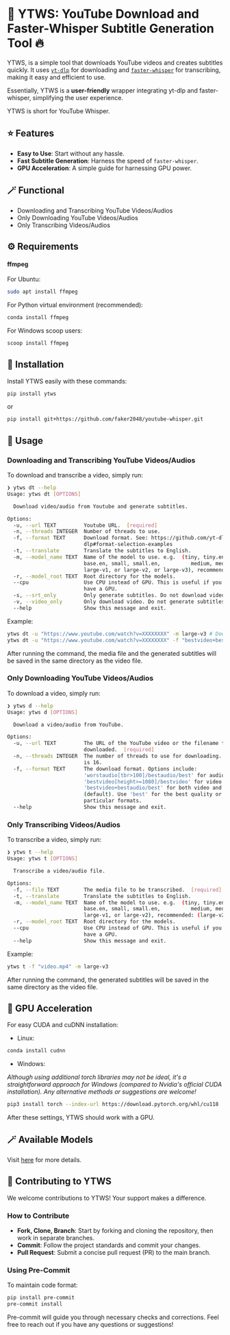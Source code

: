 # 🎥 YTWS: YouTube Download and Faster-Whisper Subtitle Generation Tool 🔥

YTWS, is a simple tool that downloads YouTube videos and creates subtitles quickly. It uses [`yt-dlp`](https://github.com/yt-dlp/yt-dlp) for downloading and [`faster-whisper`](https://github.com/guillaumekln/faster-whisper) for transcribing, making it easy and efficient to use.

Essentially, YTWS is a **user-friendly** wrapper integrating yt-dlp and faster-whisper, simplifying the user experience.  

YTWS is short for YouTube Whisper.  

## ⭐ Features

- **Easy to Use**: Start without any hassle.
- **Fast Subtitle Generation**: Harness the speed of `faster-whisper`.
- **GPU Acceleration**: A simple guide for harnessing GPU power.

## 🪄 Functional
-  Downloading and Transcribing YouTube Videos/Audios
-  Only Downloading YouTube Videos/Audios
-  Only Transcribing Videos/Audios

## ⚙ Requirements


#### ffmpeg

For Ubuntu:
```bash
sudo apt install ffmpeg
```

For Python virtual environment (recommended):
```bash
conda install ffmpeg
```

For Windows scoop users:
```bash
scoop install ffmpeg
```

## 💽 Installation

Install YTWS easily with these commands:

```bash
pip install ytws
```
or
```bash
pip install git+https://github.com/faker2048/youtube-whisper.git
```

## 🚀 Usage

### Downloading and Transcribing YouTube Videos/Audios
To download and transcribe a video, simply run:

```bash
❯ ytws dt --help
Usage: ytws dt [OPTIONS]

  Download video/audio from Youtube and generate subtitles.

Options:
  -u, --url TEXT         Youtube URL.  [required]
  -n, --threads INTEGER  Number of threads to use.
  -f, --format TEXT      Download format. See: https://github.com/yt-dlp/yt-
                         dlp#format-selection-examples
  -t, --translate        Translate the subtitles to English.
  -m, --model_name TEXT  Name of the model to use. e.g.  (tiny, tiny.en, base,
                         base.en, small, small.en,          medium, medium.en,
                         large-v1, or large-v2, or large-v3), recommended: (large-v3)
  -r, --model_root TEXT  Root directory for the models.
  --cpu                  Use CPU instead of GPU. This is useful if you do not
                         have a GPU.
  -s, --srt_only         Only generate subtitles. Do not download video.
  -v, --video_only       Only download video. Do not generate subtitles.
  --help                 Show this message and exit.
```

Example:
```bash
ytws dt -u "https://www.youtube.com/watch?v=XXXXXXXX" -m large-v3 # Download and transcribe the video
ytws dt -u "https://www.youtube.com/watch?v=XXXXXXXX" -f "bestvideo+bestaudio/best" 
```

After running the command, the media file and the generated subtitles will be saved in the same directory as the video file.

### Only Downloading YouTube Videos/Audios

To download a video, simply run:

```bash
❯ ytws d --help
Usage: ytws d [OPTIONS]

  Download a video/audio from YouTube.

Options:
  -u, --url TEXT         The URL of the YouTube video or the filename to be
                         downloaded.  [required]
  -n, --threads INTEGER  The number of threads to use for downloading. Default
                         is 16.
  -f, --format TEXT      The download format. Options include:
                         'worstaudio[tbr>100]/bestaudio/best' for audio only,
                         'bestvideo[height>=1080]/bestvideo' for video only,
                         'bestvideo+bestaudio/best' for both video and audio
                         (default). Use 'best' for the best quality or specify
                         particular formats.
  --help                 Show this message and exit.
```

### Only Transcribing Videos/Audios

To transcribe a video, simply run:

```bash
❯ ytws t --help
Usage: ytws t [OPTIONS]

  Transcribe a video/audio file.

Options:
  -f, --file TEXT        The media file to be transcribed.  [required]
  -t, --translate        Translate the subtitles to English.
  -m, --model_name TEXT  Name of the model to use. e.g.  (tiny, tiny.en, base,
                         base.en, small, small.en,          medium, medium.en,
                         large-v1, or large-v2), recommended: (large-v2)
  -r, --model_root TEXT  Root directory for the models.
  --cpu                  Use CPU instead of GPU. This is useful if you do not
                         have a GPU.
  --help                 Show this message and exit.
```

Example:
```bash
ytws t -f "video.mp4" -m large-v3
```

After running the command, the generated subtitles will be saved in the same directory as the video file.



## 🛫 GPU Acceleration

For easy CUDA and cuDNN installation:
- Linux:
```bash
conda install cudnn
```

- Windows:

_Although using additional torch libraries may not be ideal, it's a straightforward approach for Windows (compared to Nvidia's official CUDA installation). Any alternative methods or suggestions are welcome!_
```bash
pip3 install torch --index-url https://download.pytorch.org/whl/cu118
```

After these settings, YTWS should work with a GPU.

## 🪄 Available Models

Visit [here](https://huggingface.co/guillaumekln) for more details.

## 🌟 Contributing to YTWS

We welcome contributions to YTWS! Your support makes a difference.

### How to Contribute
- **Fork, Clone, Branch**: Start by forking and cloning the repository, then work in separate branches.
- **Commit**: Follow the project standards and commit your changes.
- **Pull Request**: Submit a concise pull request (PR) to the main branch.

### Using Pre-Commit
To maintain code format:

```bash
pip install pre-commit
pre-commit install
```

Pre-commit will guide you through necessary checks and corrections. Feel free to reach out if you have any questions or suggestions!
